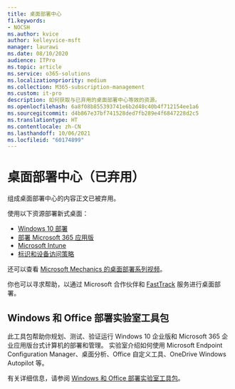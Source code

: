 ```yaml
---
title: 桌面部署中心
f1.keywords:
- NOCSH
ms.author: kvice
author: kelleyvice-msft
manager: laurawi
ms.date: 08/10/2020
audience: ITPro
ms.topic: article
ms.service: o365-solutions
ms.localizationpriority: medium
ms.collection: M365-subscription-management
ms.custom: it-pro
description: 如何获取与已弃用的桌面部署中心等效的资源。
ms.openlocfilehash: 6a8f08b855393741e6b2d48c40b4f712154ee1a6
ms.sourcegitcommit: d4b867e37bf741528ded7fb289e4f6847228d2c5
ms.translationtype: HT
ms.contentlocale: zh-CN
ms.lasthandoff: 10/06/2021
ms.locfileid: "60174899"
---
```

# <a name="desktop-deployment-center-deprecated"></a>桌面部署中心（已弃用）

组成桌面部署中心的内容正文已被弃用。 

使用以下资源部署新式桌面：

- [Windows 10 部署](/windows/deployment/)
- [部署 Microsoft 365 应用版](/deployoffice/deployment-guide-microsoft-365-apps)
- [Microsoft Intune](/mem/intune/fundamentals/planning-guide)
- [标识和设备访问策略](../security/office-365-security/microsoft-365-policies-configurations.md)

还可以查看 [Microsoft Mechanics 的桌面部署系列视频](https://www.aka.ms/watchhowtoshift)。

你也可以寻求帮助，以通过 Microsoft 合作伙伴和 [FastTrack](https://www.microsoft.com/fasttrack/microsoft-365) 服务进行桌面部署。

## <a name="windows-and-office-deployment-lab-kit"></a>Windows 和 Office 部署实验室工具包

此工具包帮助你规划、测试、验证运行 Windows 10 企业版和 Microsoft 365 企业应用版台式计算机的部署和管理。 实验室介绍如何使用 Microsoft Endpoint Configuration Manager、桌面分析、Office 自定义工具、OneDrive Windows Autopilot 等。

有关详细信息，请参阅 [Windows 和 Office 部署实验室工具包](modern-desktop-deployment-and-management-lab.md)。